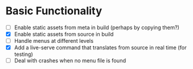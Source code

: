 # Basic Functionality

- [ ] Enable static assets from meta in build (perhaps by copying them?)
- [x] Enable static assets from source in build
- [ ] Handle menus at different levels
- [x] Add a live-serve command that translates from source in real time (for testing)
- [ ] Deal with crashes when no menu file is found
